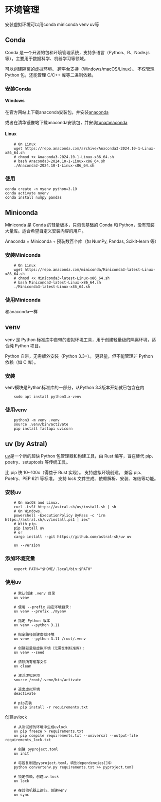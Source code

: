# 环境管理

安装虚拟环境可以用conda miniconda venv uv等

## Conda

Conda 是一个开源的包和环境管理系统，支持多语言（Python、R、Node.js 等），主要用于数据科学、机器学习等领域。

可以创建隔离的虚拟环境。
跨平台支持（Windows/macOS/Linux）。
不仅管理 Python 包，还能管理 C/C++ 库等二进制依赖。

### 安装Conda

#### Windows

在官方网站上下载anaconda安装包，并安装[anaconda](https://www.anaconda.com/products/individual)

或者在清华镜像站下载anaconda安装包，并安装[tuna/anaconda](https://mirrors.tuna.tsinghua.edu.cn/anaconda/archive/)

#### Linux

        # On Linux
        wget https://repo.anaconda.com/archive/Anaconda3-2024.10-1-Linux-x86_64.sh
        # chmod +x Anaconda3-2024.10-1-Linux-x86_64.sh
        # bash Anaconda3-2024.10-1-Linux-x86_64.sh
        ./Anaconda3-2024.10-1-Linux-x86_64.sh

### 使用

    conda create -n myenv python=3.10
    conda activate myenv
    conda install numpy pandas

## Miniconda

Miniconda 是 Conda 的轻量版本，只包含基础的 Conda 和 Python，没有预装大量库。适合希望自定义安装内容的用户。

Anaconda = Miniconda + 预装数百个库（如 NumPy, Pandas, Scikit-learn 等）

### 安装Miniconda

        # On Linux
        wget https://repo.anaconda.com/miniconda/Miniconda3-latest-Linux-x86_64.sh
        # chmod +x Miniconda3-latest-Linux-x86_64.sh
        # bash Miniconda3-latest-Linux-x86_64.sh
        ./Miniconda3-latest-Linux-x86_64.sh

### 使用Miniconda

和anaconda一样

## venv

venv 是 Python 标准库中自带的虚拟环境工具，用于创建轻量级的隔离环境，适合纯 Python 项目。

Python 自带，无需额外安装（Python 3.3+）。
更轻量，但不能管理非 Python 依赖（如 C 库）。

### 安装

venv模块是Python标准库的一部分，从Python 3.3版本开始就已包含在内

        sudo apt install python3.x-venv

### 使用venv

        python3 -m venv .venv
        source .venv/bin/activate
        pip install fastapi uvicorn

## uv (by Astral)

[uv](https://github.com/astral-sh/uv)是一个新的超快 Python 包管理器和构建工具，由 Rust 编写，旨在替代 pip、poetry、setuptools 等传统工具。

比 pip 快 10~100x（得益于 Rust 实现）。
支持虚拟环境创建。
兼容 pip、Poetry、PEP 621 等标准。
支持 lock 文件生成、依赖解析、安装、冻结等功能。

### 安装uv

        # On macOS and Linux.
        curl -LsSf https://astral.sh/uv/install.sh | sh
        # On Windows.
        powershell -ExecutionPolicy ByPass -c "irm https://astral.sh/uv/install.ps1 | iex"
        # With pip.
        pip install uv
        # or
        cargo install --git https://github.com/astral-sh/uv uv

        uv --version

### 添加环境变量

        export PATH="$HOME/.local/bin:$PATH"

### 使用uv

        # 默认创建 .venv 目录
        uv venv  

        # 使用 --prefix 指定环境目录：
        uv venv --prefix ./myenv

        # 指定 Python 版本
        uv venv --python 3.11  

        # 指定路径创建虚拟环境
        uv venv --python 3.11 /root/.venv

        # 创建轻量级虚拟环境（无需复制标准库）：
        uv venv --seed

        # 清除所有缓存文件
        uv clean  

        # 激活虚拟环境
        source /root/.venv/bin/activate

        # 退出虚拟环境
        deactivate

        # pip安装
        uv pip install -r requirements.txt

创建uvlock

        # 从测试好的环境中生成uvlock
        uv pip freeze > requirements.txt
        uv pip compile requirements.txt --universal --output-file requirements_lock.txt
        
        # 创建 pyproject.toml
        uv init
        
        # 将包复制进pyproject.toml，填到dependencies[]中
        python convertenv.py requirements.txt >> pyproject.toml

        # 锁定依赖，创建uv.lock
        uv lock

        # 在其他机器上运行，创建venv
        uv sync